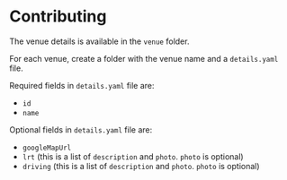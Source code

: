 # Contributing

The venue details is available in the `venue` folder.

For each venue, create a folder with the venue name and a `details.yaml` file.

Required fields in `details.yaml` file are:

- `id`
- `name`

Optional fields in `details.yaml` file are:

- `googleMapUrl`
- `lrt` (this is a list of `description` and `photo`. `photo` is optional)
- `driving` (this is a list of `description` and `photo`. `photo` is optional)
